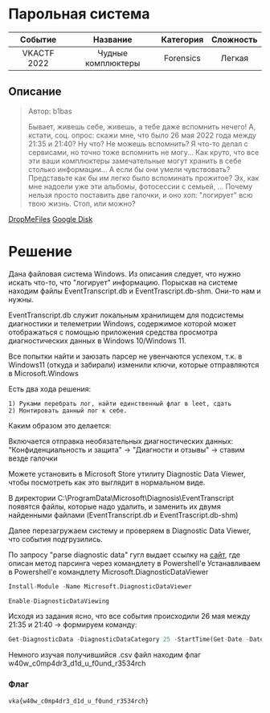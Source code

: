 # Парольная система

|   Cобытие   | Название | Категория | Сложность |
| :---------: | :------: | :-------: | :-------: |
| VKACTF 2022 | Чудные комплюктеры |  Forensics  |  Легкая  |

## Описание

>Автор: b1bas
>
>Бывает, живешь себе, живешь, а тебе даже вспомнить нечего! А, кстати, соц. опрос: скажи мне, что было 26 мая 2022 года между 21:35 и 21:40? Ну что? Не можешь вспомнить? Я что-то делал с сервисами, но точно тоже вспомнить не могу... Как круто, что все эти ваши комплюктеры замечательные могут хранить в себе столько информации... А если бы они умели чувствовать? Представьте как бы им легко было вспоминать прожитое? Эх, как мне надоели уже эти альбомы, фотосессии с семьей, ... Почему нельзя просто поставить две галочки, и оно хоп: "логирует" всю твою жизнь. Стоп, или можно?

[DropMeFiles](https://dropmefiles.com/PKwEg)
[Google Disk](https://drive.google.com/file/d/19E2UmLB70ZGXt4mqdWQVDYp18qa9Ft8r/view?usp=sharing)

# Решение

Дана файловая система Windows. 
Из описания следует, что нужно искать что-то, что "логирует" информацию.
Порыскав на системе находим файлы EventTranscript.db и EventTrascript.db-shm. Они-то нам и нужны.

EventTranscript.db служит локальным хранилищем для подсистемы диагностики и телеметрии Windows, содержимое которой может отображаться с помощью приложения средства просмотра диагностических данных в Windows 10/Windows 11.

Все попытки найти и заюзать парсер не увенчаются успехом, т.к. в Windows11 (откуда и забирали) изменили ключи, которые отправляются в Microsoft.Windows

Есть два хода решения:

    1) Руками перебрать лог, найти единственный флаг в leet, сдать
    2) Монтировать данный лог к себе.

Каким образом это делается:

Включается отправка необязательных диагностических данных:
"Конфиденциальность и защита" -> "Диагности и отзывы" -> ставим везде галочки

Можете установить в Microsoft Store утилиту Diagnostic Data Viewer, чтобы посмотреть как это выглядит в нормальном виде.

В директории C:\ProgramData\Microsoft\Diagnosis\EventTranscript появятся файлы, которые надо удалить, и заменить их двумя найденными файлами (EventTranscript.db и EventTrascript.db-shm)

Далее перезагружаем систему и проверяем в Diagnostic Data Viewer, что события подгрузились.

По запросу "parse diagnostic data" гугл выдает ссылку на [сайт](https://www.kroll.com/en/insights/publications/cyber/forensically-unpacking-eventtranscript/parsing-diagnostic-data-with-powershell-and-enhanced-logging), где описан метод парсинга через командлету в Powershell'e
Устанавливаем в Powershell'e командлету Microsoft.DiagnosticDataViewer

```python
Install-Module -Name Microsoft.DiagnosticDataViewer

Enable-DiagnosticDataViewing
```

Исходя из задания ясно, что все события происходили 26 мая между 21:35 и 21:40 -> формируем команду:
```python
Get-DiagnosticData -DiagnosticDataCategory 25 -StartTime(Get-Date -Date "2022-05-26T21:35:00") -EndTime (Get-Date -Date "2022-05-26T21:40:00") | Export-Csv 'C:\path\to\file.csv'
```
Немного изучая получившийся .csv файл находим флаг w40w_c0mp4dr3_d1d_u_f0und_r3534rch




### Флаг


```
vka{w40w_c0mp4dr3_d1d_u_f0und_r3534rch}
```

